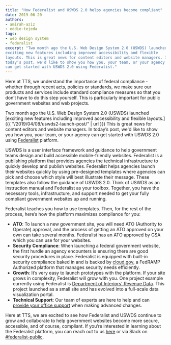 ```yaml
---
title: "How Federalist and USWDS 2.0 helps agencies become compliant"
date: 2019-06-20
authors:
- amirah-aziz
- eddie-tejeda
tags:
- web design system
- federalist
excerpt: "Two month ago the U.S. Web Design System 2.0 (USWDS) launched
exciting new features including improved accessibility and flexible
layouts. This is great news for content editors and website managers. In
today’s post, we'd like to show you how you, your team, or your agency
can get started with USWDS 2.0 using Federalist."
---
```


Here at TTS, we understand the importance of federal compliance -
whether through recent acts, policies or standards, we make sure our
products and services include standard compliance measures so that you
don’t have to do this step yourself. This is particularly important for
public government websites and web projects.

Two month ago the U.S. Web Design System 2.0 (USWDS) launched [exciting new features including improved accessibility and flexible layouts.]({{ "/2019/04/08/uswds2-launch-post/" | url }}) This is
great news for content editors and website managers. In today’s post,
we'd like to show you how you, your team, or your agency can get started
with USWDS 2.0 using [Federalist](https://federalist.18f.gov/)
platform.

USWDS is a user interface framework and guidance to help government
teams design and build accessible mobile-friendly websites. Federalist
is a publishing platform that provides agencies the technical
infrastructure to quickly develop and publish websites. Federalist helps
agencies launch their websites quickly by using pre-designed templates
where agencies can pick and choose which style will best illustrate
their message. These templates also follow the guidance of USWDS 2.0.
Think of USWDS as an instruction manual and Federalist as your toolbox.
Together, you have the necessary tools, infrastructure, and support
needed to get your fully compliant government websites up and running.

Federalist teaches you how to use templates. Then, for the rest of the
process, here’s how the platform maximizes compliance for you:

-   **ATO**: To launch a new government site, you will need ATO (Authority to Operate) approval, and the process of getting an ATO approved on your own can take several months. Federalist has an ATO approved by GSA which you can use for your websites.
-   **Security Compliance**: When launching a federal government website, the first hurdle an agency encounters is ensuring there are good security procedures in place. Federalist is equipped with built-in security compliance baked in and is backed by [cloud.gov](https://cloud.gov/), a FedRAMP Authorized platform that manages security needs efficiently.
-   **Growth**: It’s very easy to launch prototypes with the platform. If your site grows in complexity, Federalist will grow with you. One project example currently using Federalist is [Department of Interiors' Revenue Data](https://revenuedata.doi.gov/blog/homepage-revamp/). This project launched as a small site and has evolved into a full-scale data visualization portal.
-   **Technical Support**: Our team of experts are here to help and can [provide your office support](https://federalist.18f.gov/assets/documents/Federalist-Proposal.pdf) when making advanced changes.

Here at TTS, we are excited to see how Federalist and USWDS continue to
grow and collaborate to help government websites become more secure,
accessible, and of course, compliant. If you’re interested in learning
about the Federalist platform, you can reach out to us [here](https://federalist.18f.gov/contact/) or via Slack on [#federalist-public](https://chat.18f.gov/).
